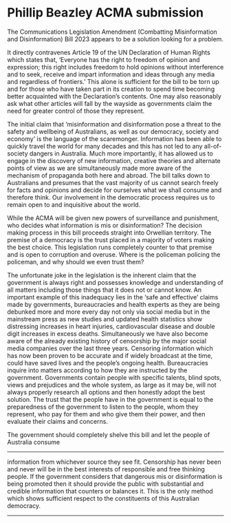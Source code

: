 # Phillip Beazley ACMA submission

The Communications Legislation Amendment (Combatting Misinformation and
Disinformation) Bill 2023 appears to be a solution looking for a problem.

It directly contravenes Article 19 of the UN Declaration of Human Rights which states that,
‘Everyone has the right to freedom of opinion and expression; this right includes freedom to
hold opinions without interference and to seek, receive and impart information and ideas
through any media and regardless of frontiers.’ This alone is sufficient for the bill to be torn
up and for those who have taken part in its creation to spend time becoming better acquainted
with the Declaration’s contents. One may also reasonably ask what other articles will fall by
the wayside as governments claim the need for greater control of those they represent.

The initial claim that ‘misinformation and disinformation pose a threat to the safety and
wellbeing of Australians, as well as our democracy, society and economy’ is the language of
the scaremonger. Information has been able to quickly travel the world for many decades and
this has not led to any all-of-society dangers in Australia. Much more importantly, it has
allowed us to engage in the discovery of new information, creative theories and alternate
points of view as we are simultaneously made more aware of the mechanism of propaganda
both here and abroad. The bill talks down to Australians and presumes that the vast majority
of us cannot search freely for facts and opinions and decide for ourselves what we shall
consume and therefore think. Our involvement in the democratic process requires us to
remain open to and inquisitive about the world.

While the ACMA will be given new powers of surveillance and punishment, who decides
what information is mis or disinformation? The decision making process in this bill proceeds
straight into Orwellian territory. The premise of a democracy is the trust placed in a majority
of voters making the best choice. This legislation runs completely counter to that premise and
is open to corruption and overuse. Where is the policeman policing the policeman, and why
should we even trust them?

The unfortunate joke in the legislation is the inherent claim that the government is always
right and possesses knowledge and understanding of all matters including those things that it
does not or cannot know. An important example of this inadequacy lies in the ‘safe and
effective’ claims made by governments, bureaucracies and health experts as they are being
debunked more and more every day not only via social media but in the mainstream press as
new studies and updated health statistics show distressing increases in heart injuries,
cardiovascular disease and double digit increases in excess deaths. Simultaneously we have
also become aware of the already existing history of censorship by the major social media
companies over the last three years. Censoring information which has now been proven to be
accurate and if widely broadcast at the time, could have saved lives and the people’s ongoing
health. Bureaucracies inquire into matters according to how they are instructed by the
government. Governments contain people with specific talents, blind spots, views and
prejudices and the whole system, as large as it may be, will not always properly research all
options and then honestly adopt the best solution. The trust that the people have in the
government is equal to the preparedness of the government to listen to the people, whom they
represent, who pay for them and who give them their power, and then evaluate their claims
and concerns.

The government should completely shelve this bill and let the people of Australia consume


-----

information from whichever source they see fit. Censorship has never been and never will be
in the best interests of responsible and free thinking people. If the government considers that
dangerous mis or disinformation is being promoted then it should provide the public with
substantial and credible information that counters or balances it. This is the only method
which shows sufficient respect to the constituents of this Australian democracy.


-----

